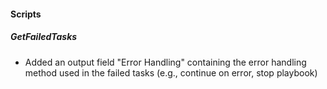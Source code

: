 #### Scripts

##### GetFailedTasks
- Added an output field "Error Handling" containing the error handling method used in the failed tasks (e.g., continue on error, stop playbook)
